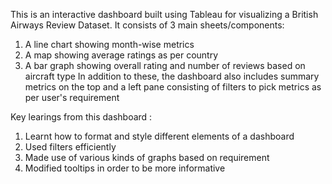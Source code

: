 This is an interactive dashboard built using Tableau for visualizing a British Airways Review Dataset.
It consists of 3 main sheets/components:
  1. A line chart showing month-wise metrics
  2. A map showing average ratings as per country
  3. A bar graph showing overall rating and number of reviews based on aircraft type
In addition to these, the dashboard also includes summary metrics on the top and a left pane consisting of filters to pick metrics as per user's requirement

Key learings from this dashboard :
  1. Learnt how to format and style different elements of a dashboard
  2. Used filters efficiently
  3. Made use of various kinds of graphs based on requirement
  4. Modified tooltips in order to be more informative
